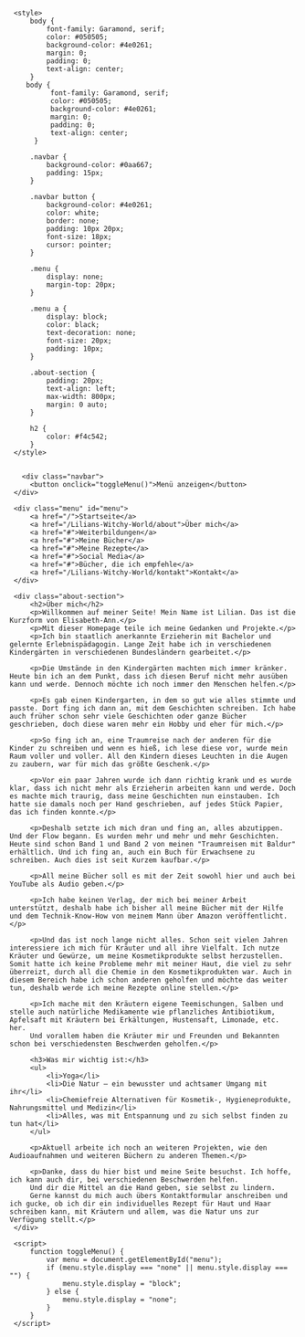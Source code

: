 
 <html lang="de">
 <head>
     <link rel="icon" type="image/x-icon" href="favicon.ico">
     <meta charset="UTF-8">
     <meta name="viewport" content="width=device-width, initial-scale=1.0">
    
     <style>
         body {
             font-family: Garamond, serif;
             color: #050505;
             background-color: #4e0261;
             margin: 0;
             padding: 0;
             text-align: center;
         }
        body {
              font-family: Garamond, serif;
              color: #050505;
              background-color: #4e0261;
              margin: 0;
              padding: 0;
              text-align: center;
          }
 
         .navbar {
             background-color: #0aa667;
             padding: 15px;
         }
 
         .navbar button {
             background-color: #4e0261;
             color: white;
             border: none;
             padding: 10px 20px;
             font-size: 18px;
             cursor: pointer;
         }
 
         .menu {
             display: none;
             margin-top: 20px;
         }
 
         .menu a {
             display: block;
             color: black;
             text-decoration: none;
             font-size: 20px;
             padding: 10px;
         }
 
         .about-section {
             padding: 20px;
             text-align: left;
             max-width: 800px;
             margin: 0 auto;
         }
 
         h2 {
             color: #f4c542;
         }
     </style>

 
       <div class="navbar">
         <button onclick="toggleMenu()">Menü anzeigen</button>
     </div>
 
     <div class="menu" id="menu">
         <a href="/">Startseite</a>
         <a href="/Lilians-Witchy-World/about">Über mich</a>
         <a href="#">Weiterbildungen</a>
         <a href="#">Meine Bücher</a>
         <a href="#">Meine Rezepte</a>
         <a href="#">Social Media</a>
         <a href="#">Bücher, die ich empfehle</a>
         <a href="/Lilians-Witchy-World/kontakt">Kontakt</a>
     </div>
 
     <div class="about-section">
         <h2>Über mich</h2>
         <p>Willkommen auf meiner Seite! Mein Name ist Lilian. Das ist die Kurzform von Elisabeth-Ann.</p>
         <p>Mit dieser Homepage teile ich meine Gedanken und Projekte.</p>
         <p>Ich bin staatlich anerkannte Erzieherin mit Bachelor und gelernte Erlebnispädagogin. Lange Zeit habe ich in verschiedenen Kindergärten in verschiedenen Bundesländern gearbeitet.</p>
 
         <p>Die Umstände in den Kindergärten machten mich immer kränker. Heute bin ich an dem Punkt, dass ich diesen Beruf nicht mehr ausüben kann und werde. Dennoch möchte ich noch immer den Menschen helfen.</p>
 
         <p>Es gab einen Kindergarten, in dem so gut wie alles stimmte und passte. Dort fing ich dann an, mit dem Geschichten schreiben. Ich habe auch früher schon sehr viele Geschichten oder ganze Bücher geschrieben, doch diese waren mehr ein Hobby und eher für mich.</p>
 
         <p>So fing ich an, eine Traumreise nach der anderen für die Kinder zu schreiben und wenn es hieß, ich lese diese vor, wurde mein Raum voller und voller. All den Kindern dieses Leuchten in die Augen zu zaubern, war für mich das größte Geschenk.</p>
 
         <p>Vor ein paar Jahren wurde ich dann richtig krank und es wurde klar, dass ich nicht mehr als Erzieherin arbeiten kann und werde. Doch es machte mich traurig, dass meine Geschichten nun einstauben. Ich hatte sie damals noch per Hand geschrieben, auf jedes Stück Papier, das ich finden konnte.</p>
 
         <p>Deshalb setzte ich mich dran und fing an, alles abzutippen. Und der Flow begann. Es wurden mehr und mehr und mehr Geschichten. Heute sind schon Band 1 und Band 2 von meinen "Traumreisen mit Baldur" erhältlich. Und ich fing an, auch ein Buch für Erwachsene zu schreiben. Auch dies ist seit Kurzem kaufbar.</p>
 
         <p>All meine Bücher soll es mit der Zeit sowohl hier und auch bei YouTube als Audio geben.</p>
 
         <p>Ich habe keinen Verlag, der mich bei meiner Arbeit unterstützt, deshalb habe ich bisher all meine Bücher mit der Hilfe und dem Technik-Know-How von meinem Mann über Amazon veröffentlicht.</p>
 
         <p>Und das ist noch lange nicht alles. Schon seit vielen Jahren interessiere ich mich für Kräuter und all ihre Vielfalt. Ich nutze Kräuter und Gewürze, um meine Kosmetikprodukte selbst herzustellen. Somit hatte ich keine Probleme mehr mit meiner Haut, die viel zu sehr überreizt, durch all die Chemie in den Kosmetikprodukten war. Auch in diesem Bereich habe ich schon anderen geholfen und möchte das weiter tun, deshalb werde ich meine Rezepte online stellen.</p>
 
         <p>Ich mache mit den Kräutern eigene Teemischungen, Salben und stelle auch natürliche Medikamente wie pflanzliches Antibiotikum, Apfelsaft mit Kräutern bei Erkältungen, Hustensaft, Limonade, etc. her.
         Und vorallem haben die Kräuter mir und Freunden und Bekannten schon bei verschiedensten Beschwerden geholfen.</p>
 
         <h3>Was mir wichtig ist:</h3>
         <ul>
             <li>Yoga</li>
             <li>Die Natur – ein bewusster und achtsamer Umgang mit ihr</li>
             <li>Chemiefreie Alternativen für Kosmetik-, Hygieneprodukte, Nahrungsmittel und Medizin</li>
             <li>Alles, was mit Entspannung und zu sich selbst finden zu tun hat</li>
         </ul>
 
         <p>Aktuell arbeite ich noch an weiteren Projekten, wie den Audioaufnahmen und weiteren Büchern zu anderen Themen.</p>
 
         <p>Danke, dass du hier bist und meine Seite besuchst. Ich hoffe, ich kann auch dir, bei verschiedenen Beschwerden helfen.
         Und dir die Mittel an die Hand geben, sie selbst zu lindern.
         Gerne kannst du mich auch übers Kontaktformular anschreiben und ich gucke, ob ich dir ein individuelles Rezept für Haut und Haar schreiben kann, mit Kräutern und allem, was die Natur uns zur Verfügung stellt.</p>
     </div>
 
     <script>
         function toggleMenu() {
             var menu = document.getElementById("menu");
             if (menu.style.display === "none" || menu.style.display === "") {
                 menu.style.display = "block";
             } else {
                 menu.style.display = "none";
             }
         }
     </script>


